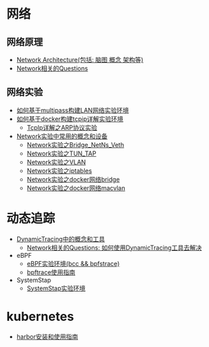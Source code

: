 
# 网络

## 网络原理
- [Network Architecture(包括: 脑图 概念 架构等)](network/principles/Network的Architecture/Network的Architecture.md)
- [Network相关的Questions](network/principles/Network相关的Questions/Network相关的Questions.md)
## 网络实验
- [如何基于multipass构建LAN网络实验环境](network/experiments/LAN网络实验环境/readme.如何基于multipass构建LAN网络实验环境.md)
- [如何基于docker构建tcpip详解实验环境](network/experiments/TcpIp详解实验环境/readme.TcpIp详解实验环境.md)
    - [TcpIp详解之ARP协议实验](network/experiments/TcpIp详解之ARP协议实验/readme.TcpIp详解之ARP协议实验.md)
- [Network实验中常用的概念和设备](network/experiments/Network实验中常用的概念和设备/Network实验中常用的概念和设备.md)
    - [Network实验之Bridge_NetNs_Veth](network/experiments/Network实验之Bridge_NetNs_Veth/Network实验之Bridge_NetNs_Veth.md)
    - [Network实验之TUN_TAP](network/experiments/Network实验之TUN_TAP/Network实验之TUN_TAP.md)
    - [Network实验之VLAN](network/experiments/Network实验之VLAN/Network实验之VLAN.md)
    - [Network实验之iptables](network/experiments/Network实验之iptables/Network实验之iptables.md)
    - [Network实验之docker网络bridge](network/experiments/Network实验之docker网络bridge/Network实验之docker网络bridge.md)
    - [Network实验之docker网络macvlan](network/experiments/Network实验之docker网络macvlan/Network实验之docker网络macvlan.md)


# 动态追踪

- [DynamicTracing中的概念和工具](dynamic-tracing/dynamicTracing中的概念和工具/dynamicTracing中的概念和工具.md)
    - [Network相关的Questions: 如何使用DynamicTracing工具去解决](network/principles/Network相关的Questions/Network相关的Questions.md)
- eBPF
    - [eBPF实验环境(bcc && bpfstrace)](dynamic-tracing/eBPF/eBPF实验环境/eBPF实验环境.md)
    - [bpftrace使用指南](dynamic-tracing/eBPF/bpftrace使用指南/bpftrace使用指南.md)
- SystemStap
    - [SystemStap实验环境](dynamic-tracing/systemtap/systemtap实验环境/systemtap实验环境.md)



# kubernetes
- [harbor安装和使用指南](kubernetes/harbor安装和使用指南/harbor安装和使用指南.md)

